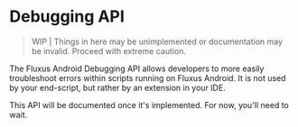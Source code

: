 # Debugging API
> WIP | Things in here may be unimplemented or documentation may be invalid. Proceed with extreme caution.

The Fluxus Android Debugging API allows developers to more easily troubleshoot errors within scripts running on Fluxus Android.
It is not used by your end-script, but rather by an extension in your IDE.

This API will be documented once it's implemented. For now, you'll need to wait.